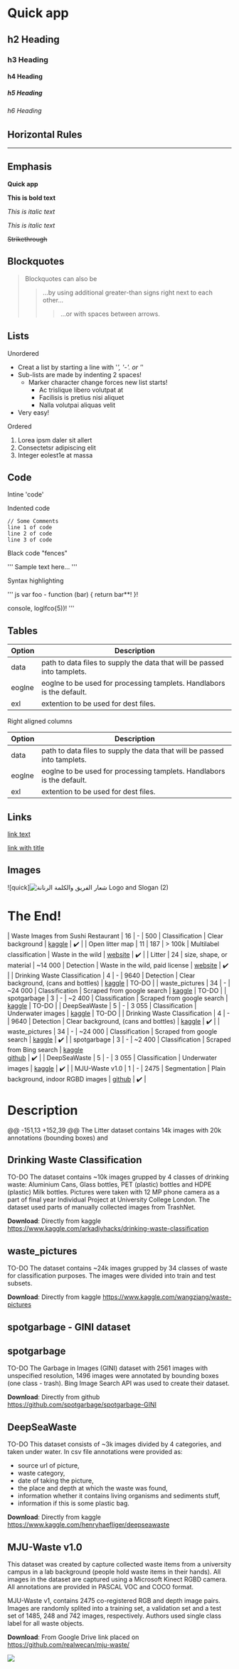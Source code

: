# Quick app
## h2 Heading
### h3 Heading
#### h4 Heading
##### h5 Heading 
###### h6 Heading 


## Horizontal Rules 

___


## Emphasis

**Quick app**

__This is bold text__

*This is italic text*

_This is italic text_

~~Strikethrough~~


## Blockquotes


> Blockquotes can also be 
>> ...by using additional greater-than signs right next to each other...
>>> ...or with spaces between arrows. 


## Lists

Unordered

+ Creat a list by starting a line with '*', '-'. or '*'
+ Sub-lists are made by indenting 2 spaces!
  - Marker character change forces new list starts!
    * Ac trislique libero volutpat at 
    * Facilisis is pretius nisi aliquet
    - Nalla volutpai aliquas velit
+ Very easy!

Ordered

1. Lorea ipsm daler sit allert
2. Consectetsr adipiscing elit
3. Integer eolest1e at massa

## Code

Intine 'code'

Indented code 

    // Some Comments
    line 1 of code
    line 2 of code
    line 3 of code
    
    
Black code "fences"

'''
Sample text here...
'''

Syntax highlighting

''' js
var foo - function (bar) {
  return bar**!
  }!
  
  console, logIfco{5))!
  '''

## Tables

| Option | Description |
| ------ | ----------- |
| data   | path to data files to supply the data that will be passed into tamplets. | 
| eoglne | eoglne to be used for processing tamplets. Handlabors is the default. |  
| exl    | extention to be used for dest files. |  

Right aligned columns

| Option | Description |
| ------ | ----------- |
| data   | path to data files to supply the data that will be passed into tamplets. | 
| eoglne | eoglne to be used for processing tamplets. Handlabors is the default. |  
| exl    | extention to be used for dest files. |


## Links

[link text](http//quick.om)

[link with title](http//quick.om/pica/demo/ "Quick!")

## Images

![quick]![شعار الفريق والكلمة الرنانة Logo and Slogan (2)](https://user-images.githubusercontent.com/122742854/212828831-ff7c44ba-541e-46be-b7ff-58383a120ac4.png)
# The End!

| Waste Images from Sushi Restaurant 	| 16             	| -                              	| 500        	| Classification            	| Clear background                     	| [kaggle](https://www.kaggle.com/arthurcen/waste-images-from-sushi-restaurant) 	| :heavy_check_mark: 	|
| Open litter map                    	| 11             	| 187                            	| > 100k     	| Multilabel classification 	| Waste in the wild                    	| [website](https://openlittermap.com/)                                          	| :heavy_check_mark: 	|
| Litter                             	| 24             	| size, shape, or material       	| ~14 000    	| Detection                 	| Waste in the wild, paid license      	| [website](https://www.imageannotation.ai/litter-dataset)                       	| :heavy_check_mark: 	|
| Drinking Waste Classification      	| 4              	| -                              	| 9640       	| Detection                 	| Clear background, (cans and bottles) 	| [kaggle](https://www.kaggle.com/arkadiyhacks/drinking-waste-classification)   	| TO-DO 	|
| waste_pictures                     	| 34             	| -                              	| ~24 000    	| Classification            	| Scraped from google search           	| [kaggle](https://www.kaggle.com/wangziang/waste-pictures)                     	| TO-DO 	|
| spotgarbage                        	| 3              	| -                              	| ~2 400     	| Classification            	| Scraped from google search           	| [kaggle](https://www.kaggle.com/apremeyan/garbage)                            	| TO-DO 	|
| DeepSeaWaste                       	| 5              	| -                              	| 3 055      	| Classification            	| Underwater images                    	| [kaggle](https://www.kaggle.com/henryhaefliger/deepseawaste)                  	| TO-DO 	|
| Drinking Waste Classification      	| 4              	| -                              	| 9640       	| Detection                 	| Clear background, (cans and bottles) 	| [kaggle](https://www.kaggle.com/arkadiyhacks/drinking-waste-classification)   	| :heavy_check_mark: 	|
| waste_pictures                     	| 34             	| -                              	| ~24 000    	| Classification            	| Scraped from google search           	| [kaggle](https://www.kaggle.com/wangziang/waste-pictures)                     	| :heavy_check_mark: 	|
| spotgarbage                        	| 3              	| -                              	| ~2 400     	| Classification            	| Scraped from Bing search           	| [kaggle](https://www.kaggle.com/apremeyan/garbage)<br> [github](https://github.com/spotgarbage/spotgarbage-GINI)                            	| :heavy_check_mark: 	|
| DeepSeaWaste                       	| 5              	| -                              	| 3 055      	| Classification            	| Underwater images                    	| [kaggle](https://www.kaggle.com/henryhaefliger/deepseawaste)                  	| :heavy_check_mark: 	|
| MJU-Waste v1.0                       	| 1              	| -                              	| 2475      	| Segmentation            	| Plain background, indoor RGBD images                    	| [github](https://github.com/realwecan/mju-waste/)                  	| :heavy_check_mark: 	|

# Description

@@ -151,13 +152,39 @@ The Litter dataset contains 14k images with 20k annotations (bounding boxes) and


## Drinking Waste Classification
TO-DO
The dataset contains ~10k images grupped by 4 classes of drinking waste: Aluminium Cans, Glass bottles, PET (plastic) bottles and HDPE (plastic) Milk bottles. Pictures were taken with 12 MP phone camera as a part of final year Individual Project at University College London.
The dataset used parts of manually collected images from TrashNet.

**Download**: Directly from kaggle https://www.kaggle.com/arkadiyhacks/drinking-waste-classification

## waste_pictures
TO-DO
The dataset contains ~24k images grupped by 34 classes of waste for classification purposes. The images were divided into train and test subsets.

**Download**: Directly from kaggle https://www.kaggle.com/wangziang/waste-pictures

## spotgarbage - GINI dataset

## spotgarbage
TO-DO
The Garbage in Images (GINI) dataset with 2561 images with unspecified resolution, 1496 images were annotated by bounding boxes (one class - trash). Bing Image Search API was used to create their dataset.

**Download**: Directly from github https://github.com/spotgarbage/spotgarbage-GINI

## DeepSeaWaste
TO-DO
This dataset consists of ~3k images divided by 4 categories, and taken under water. In csv file annotations were provided as:

* source url of picture,
* waste category,
* date of taking the picture,
* the place and depth at which the waste was found,
* information whether it contains living organisms and sediments stuff,
* information if this is some plastic bag.

**Download**: Directly from kaggle https://www.kaggle.com/henryhaefliger/deepseawaste

## MJU-Waste v1.0
This dataset was created by capture collected waste items from a university campus in a lab background (people hold waste items in their hands). All images in the dataset are captured using a Microsoft Kinect RGBD camera. All annotations are provided in PASCAL VOC and COCO format.

MJU-Waste v1, contains 2475 co-registered RGB and depth image pairs. Images are randomly splited into a training set, a validation set and a test set of 1485, 248 and 742 images, respectively. Authors used single class label for all waste objects.

**Download**: From Google Drive link placed on https://github.com/realwecan/mju-waste/

![](img/MJU-Wastev1.0_example.jpg)
